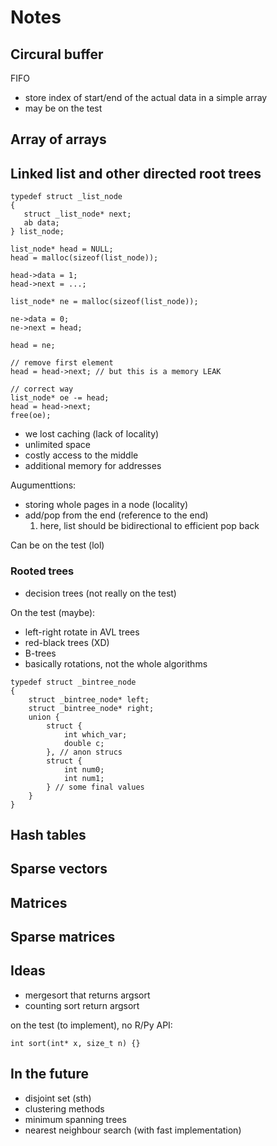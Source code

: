 # Notes

## Circural buffer

FIFO

* store index of start/end of the actual data in a simple array
* may be on the test

## Array of arrays

## Linked list and other directed root trees

```{c}
typedef struct _list_node 
{
   struct _list_node* next;
   ab data; 
} list_node;

list_node* head = NULL;
head = malloc(sizeof(list_node));

head->data = 1;
head->next = ...;

list_node* ne = malloc(sizeof(list_node));

ne->data = 0;
ne->next = head;

head = ne;

// remove first element
head = head->next; // but this is a memory LEAK

// correct way
list_node* oe -= head;
head = head->next;
free(oe);
```

* we lost caching (lack of locality)
* unlimited space
* costly access to the middle
* additional memory for addresses

Augumenttions:

* storing whole pages in a node (locality)
* add/pop from the end (reference to the end)
    1. here, list should be bidirectional to efficient pop back

Can be on the test (lol)

### Rooted trees

* decision trees (not really on the test)

On the test (maybe):

* left-right rotate in AVL trees
* red-black trees (XD)
* B-trees
* basically rotations, not the whole algorithms

```{c}
typedef struct _bintree_node
{
    struct _bintree_node* left;
    struct _bintree_node* right;
    union {
        struct {
            int which_var;
            double c;
        }, // anon strucs
        struct {
            int num0;
            int num1;
        } // some final values
    }
}
```

## Hash tables

## Sparse vectors

## Matrices

## Sparse matrices

## Ideas

* mergesort that returns argsort
* counting sort return argsort

on the test (to implement), no R/Py API:

```{c}
int sort(int* x, size_t n) {}
```

## In the future

* disjoint set  (sth)
* clustering methods
* minimum spanning trees
* nearest neighbour search (with fast implementation)

